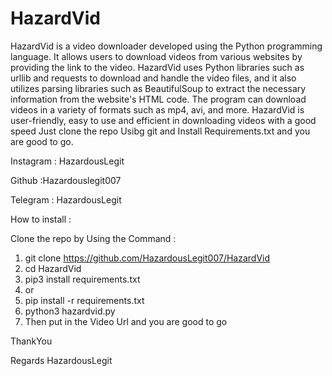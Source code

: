 # HazardVid
HazardVid is a video downloader developed using the Python programming language. It allows users to download videos from various websites by providing the link to the video. HazardVid uses Python libraries such as urllib and requests to download and handle the video files, and it also utilizes parsing libraries such as BeautifulSoup to extract the necessary information from the website's HTML code. The program can download videos in a variety of formats such as mp4, avi, and more. HazardVid is user-friendly, easy to use and efficient in downloading videos with a good speed
Just clone the repo Usibg git and Install Requirements.txt and you are good to go.


Instagram : HazardousLegit


Github :Hazardouslegit007


Telegram : HazardousLegit


How to install :

Clone the repo by Using the Command :
1. git clone https://github.com/HazardousLegit007/HazardVid
2. cd HazardVid
3. pip3 install requirements.txt
4. or
5. pip install -r requirements.txt
6. python3 hazardvid.py
7. Then put in the Video Url and you are good to go



ThankYou

Regards 
HazardousLegit
